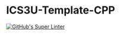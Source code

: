 # ICS3U-Template-CPP

[![GitHub's Super Linter](https://github.com/Miguel-Santacruz/ICS3U-Unit6-01-CPP/workflows/GitHub's%20Super%20Linter/badge.svg)](https://github.com/Miguel-Santacruz/ICS3U-Unit6-01-CPP/actions)
